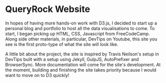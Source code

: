 QueryRock Website
=============================

In hopes of having more hands-on work with D3.js, I decided to start up a personal blog and portfolio to host all the data visualisations to come. To start, I began picking up HTML, CSS, Javascript from FreeCodeCamp. Along side other materials, in particular, DevTips on Youtube, this site you see is the first proto-type of what the site will look like.

A little bit about the project, the site is inspired by Travis Neilson's setup in DevTips built with a setup using Jekyll, GulpJS, AutoPrefixer and BrowserSync. More documentation will come for the site's development. At the moment, building and finishing the site takes priority because I would want to move on to D3 quickly!
